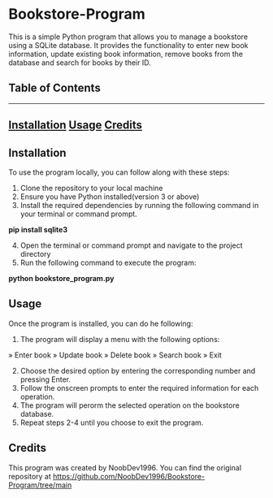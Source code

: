 # Bookstore-Program

This is a simple Python program that allows you to manage a bookstore using a SQLite database. It provides the functionality to
enter new book information, update existing book information, remove books from the database and search for books by their ID.

## Table of Contents
---
[Installation](#Installation)
[Usage](#Usage)
[Credits](#Credits)
---

## Installation

To use the program locally, you can follow along with these steps:

1. Clone the repository to your local machine
2. Ensure you have Python installed(version 3 or above)
3. Install the required dependencies by running the following command in your terminal or command prompt.

**pip install sqlite3**

4. Open the terminal or command prompt and navigate to the project directory
5. Run the following command to execute the program:

**python bookstore_program.py**

## Usage

Once the program is installed, you can do he following:

1. The program will display a menu with the following options:

» Enter book
» Update book
» Delete book
» Search book
» Exit

2. Choose the desired option by entering the corresponding number and pressing Enter.
3. Follow the onscreen prompts to enter the required information for each operation.
4. The program will perorm the selected operation on the bookstore database.
5. Repeat steps 2-4 until you choose to exit the program.

## Credits

This program was created by NoobDev1996. You can find the original repository at https://github.com/NoobDev1996/Bookstore-Program/tree/main



